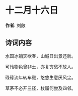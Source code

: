 # 十二月十六日

**作者**: 刘敞

## 诗词内容

水国冰销天欲春，山城日出景还新。

可怜物色曾非土，亦复穷愁不放人。

碌碌流年转车毂，悠悠生意厌风尘。

草茅不必开三径，杖履何尝及四邻。

